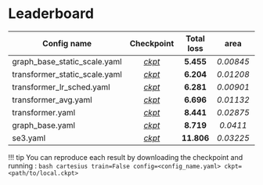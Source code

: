 # Leaderboard

| Config name                   |                                                           Checkpoint                                                          | Total loss |    area   |  centroid  | concavity |  min_clear | perimeter | size       |
| ----------------------------- | :---------------------------------------------------------------------------------------------------------------------------: | :--------: | :-------: | :--------: | :-------: | :--------: | :-------: | ---------- |
| graph_base_static_scale.yaml  |  [*ckpt*](https://github.com/TeamSPWK/cartesius/releases/download/untagged-069a5fb3505f82ae6f83/graph_base_static_scale.ckpt) |  **5.455** | *0.00845* | *0.0007111* |  *0.2038* | *0.003739* |  *0.2713* | *0.003037* |
| transformer_static_scale.yaml | [*ckpt*](https://github.com/TeamSPWK/cartesius/releases/download/untagged-069a5fb3505f82ae6f83/transformer_static_scale.ckpt) |  **6.204**  | *0.01208* | *0.001488* |  *0.2136* | *0.006439* |  *0.2888* | *0.004647* |
| transformer_lr_sched.yaml | [*ckpt*](https://github.com/TeamSPWK/cartesius/releases/download/untagged-069a5fb3505f82ae6f83/transformer_lr_sched.ckpt) |  **6.281**  | *0.00901* | *0.001715* |  *0.2328* | *0.0102* |  *0.2326* | *0.004046* |
| transformer_avg.yaml | [*ckpt*](https://github.com/TeamSPWK/cartesius/releases/download/untagged-069a5fb3505f82ae6f83/transformer_avg.ckpt) |  **6.696**   | _0.01132_ | _0.001984_ |   _0.2026_  |  _0.004641_  |   _0.9786_  | _0.006836_ |
| transformer.yaml              |        [*ckpt*](https://github.com/TeamSPWK/cartesius/releases/download/untagged-069a5fb3505f82ae6f83/transformer.ckpt)       |  **8.441** | *0.02875* | *0.001259* |  *0.2078* |  *0.0342* |  *0.6036* | *0.001191* |
| graph_base.yaml               |        [*ckpt*](https://github.com/TeamSPWK/cartesius/releases/download/untagged-069a5fb3505f82ae6f83/graph_base.ckpt)        |  **8.719** | *0.0411* | *0.001698* |  *0.1362* |   *0.007201*  |  *1.346* | *0.006203* |
| se3.yaml | [*ckpt*](https://github.com/TeamSPWK/cartesius/releases/download/untagged-069a5fb3505f82ae6f83/se3.ckpt) |    **11.806**   | _0.03225_ | _0.012_ |   _0.2879_  |  _0.007499_  |   _0.2545_  | _0.03637_ |

!!! tip
    You can reproduce each result by downloading the checkpoint and running :
    ```bash
    cartesius train=False config=<config_name.yaml> ckpt=<path/to/local.ckpt>
    ```
